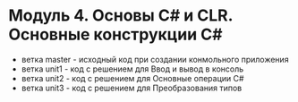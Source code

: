 # Модуль 4. Основы C# и CLR. Основные конструкции C#

* ветка master - исходный код при создании конмольного приложения
* ветка unit1  - код с решением для Ввод и вывод в консоль
* ветка unit2  - код с решением для Основные операции C#
* ветка unit3  - код с решением для Преобразования типов
